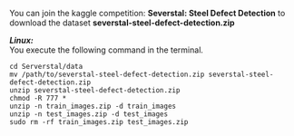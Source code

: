 You can join the kaggle competition: **Severstal: Steel Defect
Detection** to download the dataset
**severstal-steel-defect-detection.zip**

***Linux:***   
You execute the following command in the terminal.

    cd Serverstal/data  
    mv /path/to/severstal-steel-defect-detection.zip severstal-steel-defect-detection.zip  
    unzip severstal-steel-defect-detection.zip
    chmod -R 777 *   
    unzip -n train_images.zip -d train_images   
    unzip -n test_images.zip -d test_images    
    sudo rm -rf train_images.zip test_images.zip

